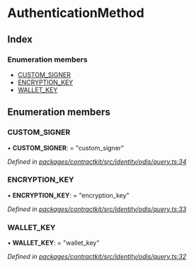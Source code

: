 # AuthenticationMethod

## Index

### Enumeration members

* [CUSTOM\_SIGNER](../enums/_identity_odis_query_.authenticationmethod.md#custom_signer)
* [ENCRYPTION\_KEY](../enums/_identity_odis_query_.authenticationmethod.md#encryption_key)
* [WALLET\_KEY](../enums/_identity_odis_query_.authenticationmethod.md#wallet_key)

## Enumeration members

### CUSTOM\_SIGNER

• **CUSTOM\_SIGNER**: = "custom\_signer"

_Defined in_ [_packages/contractkit/src/identity/odis/query.ts:34_](https://github.com/celo-org/celo-monorepo/blob/master/packages/contractkit/src/identity/odis/query.ts#L34)

### ENCRYPTION\_KEY

• **ENCRYPTION\_KEY**: = "encryption\_key"

_Defined in_ [_packages/contractkit/src/identity/odis/query.ts:33_](https://github.com/celo-org/celo-monorepo/blob/master/packages/contractkit/src/identity/odis/query.ts#L33)

### WALLET\_KEY

• **WALLET\_KEY**: = "wallet\_key"

_Defined in_ [_packages/contractkit/src/identity/odis/query.ts:32_](https://github.com/celo-org/celo-monorepo/blob/master/packages/contractkit/src/identity/odis/query.ts#L32)

